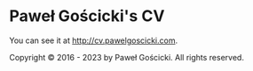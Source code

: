# Paweł Gościcki's CV

You can see it at <a href="http://cv.pawelgoscicki.com">http://cv.pawelgoscicki.com</a>.

Copyright © 2016 - 2023 by Paweł Gościcki. All rights reserved.
